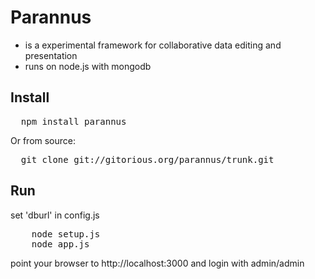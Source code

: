 # Parannus
 * is a experimental framework for collaborative data editing and presentation
 * runs on node.js with mongodb

## Install

<pre>
  npm install parannus
</pre>

Or from source:

<pre>
  git clone git://gitorious.org/parannus/trunk.git 
</pre>

## Run

set 'dburl' in config.js
<pre>
	node setup.js
	node app.js
</pre>
point your browser to http://localhost:3000 and login with admin/admin